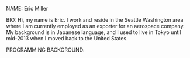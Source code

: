 NAME:
Eric Miller

BIO:
Hi, my name is Eric. I work and reside in the Seattle Washington area 
where I am currently employed as an exporter for an aerospace company.
My background is in Japanese language, and I used to live in Tokyo until 
mid-2013 when I moved back to the United States.

PROGRAMMING BACKGROUND:
